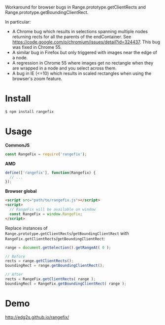 Workaround for browser bugs in Range.prototype.getClientRects and Range.prototype.getBoundingClientRect.

In particular:

* A Chrome bug which results in selections spanning multiple nodes returning rects for all the parents of the endContainer. See https://code.google.com/p/chromium/issues/detail?id=324437. This bug was fixed in Chrome 55.
* A similar bug in Firefox but only triggered with images near the edge of a node.
* A regression in Chrome 55 where images get no rectangle when they are wrapped in a node and you select across them.
* A bug in IE (<=10) which results in scaled rectangles when using the browser's zoom feature.

Install
=======

```bash
$ npm install rangefix
```

Usage
=====

**CommonJS**

```javascript
const RangeFix = require('rangefix');
```

**AMD**

```javascript
define(['rangefix'], function(Rangefix) {
  // ...
});
```

**Browser global**

```html
<script src="path/to/rangefix.js"></script>
<script>
  // RangeFix will be available on window
  const RangeFix = window.RangeFix;
</script>
```

Replace instances of `Range.prototype.getClientRects`/`getBoundingClientRect` with `RangeFix.getClientRects`/`getBoundingClientRect`:

```javascript
range = document.getSelection().getRangeAt( 0 );

// Before
rects = range.getClientRects();
boundingRect = range.getBoundingClientRect();

// After
rects = RangeFix.getClientRects( range );
boundingRect = RangeFix.getBoundingClientRect( range );
```

Demo
====
http://edg2s.github.io/rangefix/
